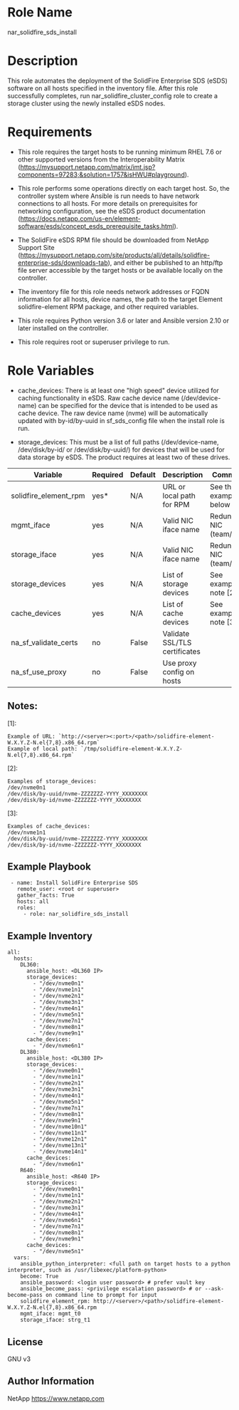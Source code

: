 Role Name
=========
nar_solidfire_sds_install


Description
===========
This role automates the deployment of the SolidFire Enterprise SDS (eSDS) software on all hosts specified in the inventory file. After this role successfully completes, run nar_solidfire_cluster_config role to create a storage cluster using the newly installed eSDS nodes.


Requirements
============
* This role requires the target hosts to be running minimum RHEL 7.6 or other supported versions from the Interoperability Matrix (https://mysupport.netapp.com/matrix/imt.jsp?components=97283;&solution=1757&isHWU#playground).

* This role performs some operations directly on each target host. So, the controller system where Ansible is run needs to have network connections to all hosts. For more details on prerequisites for networking configuration, see the eSDS product documentation (https://docs.netapp.com/us-en/element-software/esds/concept_esds_prerequisite_tasks.html).

* The SolidFire eSDS RPM file should be downloaded from NetApp Support Site (https://mysupport.netapp.com/site/products/all/details/solidfire-enterprise-sds/downloads-tab), and either be published to an http/ftp file server accessible by the target hosts or be available locally on the controller.

* The inventory file for this role needs network addresses or FQDN information for all hosts, device names, the path to the target Element solidfire-element RPM package, and other required variables.

* This role requires Python version 3.6 or later and Ansible version 2.10 or later installed on the controller.

* This role requires root or superuser privilege to run.


Role Variables
==============

* cache_devices:
  There is at least one "high speed" device utilized for caching functionality in eSDS. Raw cache device name (/dev/device-name) can be specified for the device that is intended to be used as cache device. The raw device name (nvme) will be automatically updated with by-id/by-uuid in sf_sds_config file when the install role is run.

* storage_devices:
  This must be a list of full paths (/dev/device-name, /dev/disk/by-id/<device-id> or /dev/disk/by-uuid/<device-uuid>) for devices that will be used for data storage by eSDS.  The product requires at least two of these drives.

| Variable              | Required | Default | Description                   | Comments                  |
|-----------------------|----------|---------|-------------------------------|---------------------------|
| solidfire_element_rpm | yes*     | N/A     | URL or local path for RPM     | See the example below [1] |
| mgmt_iface            | yes      | N/A     | Valid NIC iface name          | Redundant NIC (team/bond) |
| storage_iface         | yes      | N/A     | Valid NIC iface name          | Redundant NIC (team/bond) |
| storage_devices       | yes      | N/A     | List of storage devices       | See example in note [2]   |
| cache_devices         | yes      | N/A     | List of cache devices         | See example in note [3]   |
| na_sf_validate_certs  | no       | False   | Validate SSL/TLS certificates |                           |
| na_sf_use_proxy       | no       | False   | Use proxy config on hosts     |                           |


Notes:
------
[1]:
```
Example of URL: `http://<server><:port>/<path>/solidfire-element-W.X.Y.Z-N.el{7,8}.x86_64.rpm`
Example of local path: `/tmp/solidfire-element-W.X.Y.Z-N.el{7,8}.x86_64.rpm`
```
[2]:
```
Examples of storage_devices:
/dev/nvme0n1
/dev/disk/by-uuid/nvme-ZZZZZZZ-YYYY_XXXXXXXX
/dev/disk/by-id/nvme-ZZZZZZZ-YYYY_XXXXXXXX
```
[3]:
```
Examples of cache_devices:
/dev/nvme1n1
/dev/disk/by-uuid/nvme-ZZZZZZZ-YYYY_XXXXXXXX
/dev/disk/by-id/nvme-ZZZZZZZ-YYYY_XXXXXXXX
```

Example Playbook
----------------
```
 - name: Install SolidFire Enterprise SDS
   remote_user: <root or superuser>
   gather_facts: True
   hosts: all
   roles:
     - role: nar_solidfire_sds_install
```

Example Inventory
-----------------
```
all:
  hosts:
    DL360:
      ansible_host: <DL360 IP>
      storage_devices:
        - "/dev/nvme0n1"
        - "/dev/nvme1n1"
        - "/dev/nvme2n1"
        - "/dev/nvme3n1"
        - "/dev/nvme4n1"
        - "/dev/nvme5n1"
        - "/dev/nvme7n1"
        - "/dev/nvme8n1"
        - "/dev/nvme9n1"
      cache_devices:
        - "/dev/nvme6n1"
    DL380:
      ansible_host: <DL380 IP>
      storage_devices:
        - "/dev/nvme0n1"
        - "/dev/nvme1n1"
        - "/dev/nvme2n1"
        - "/dev/nvme3n1"
        - "/dev/nvme4n1"
        - "/dev/nvme5n1"
        - "/dev/nvme7n1"
        - "/dev/nvme8n1"
        - "/dev/nvme9n1"
        - "/dev/nvme10n1"
        - "/dev/nvme11n1"
        - "/dev/nvme12n1"
        - "/dev/nvme13n1"
        - "/dev/nvme14n1"
      cache_devices:
        - "/dev/nvme6n1"
    R640:
      ansible_host: <R640 IP>
      storage_devices:
        - "/dev/nvme0n1"
        - "/dev/nvme1n1"
        - "/dev/nvme2n1"
        - "/dev/nvme3n1"
        - "/dev/nvme4n1"
        - "/dev/nvme6n1"
        - "/dev/nvme7n1"
        - "/dev/nvme8n1"
        - "/dev/nvme9n1"
      cache_devices:
        - "/dev/nvme5n1"
  vars:
    ansible_python_interpreter: <full path on target hosts to a python interpreter, such as /usr/libexec/platform-python>
    become: True
    ansible_password: <login user password> # prefer vault key
    ansible_become_pass: <privilege escalation password> # or --ask-become-pass on command line to prompt for input
    solidfire_element_rpm: http://<server>/<path>/solidfire-element-W.X.Y.Z-N.el{7,8}.x86_64.rpm
    mgmt_iface: mgmt_t0
    storage_iface: strg_t1
```

License
-------
GNU v3

Author Information
------------------
NetApp
https://www.netapp.com
